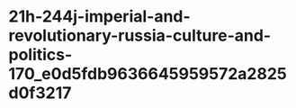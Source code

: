 # 21h-244j-imperial-and-revolutionary-russia-culture-and-politics-170_e0d5fdb9636645959572a2825d0f3217